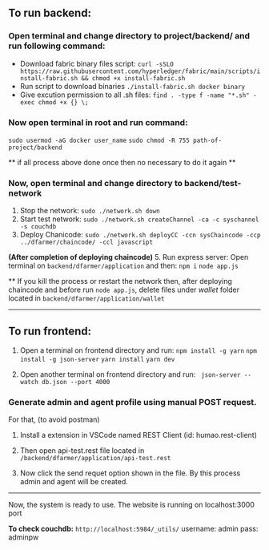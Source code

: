 ## To run backend:

### Open terminal and change directory to project/backend/ and run following command:

- Download fabric binary files script:
  `curl -sSLO https://raw.githubusercontent.com/hyperledger/fabric/main/scripts/install-fabric.sh && chmod +x install-fabric.sh`
- Run script to download binaries
  `./install-fabric.sh docker binary`
- Give excution permission to all .sh files:
  `find . -type f -name "*.sh" -exec chmod +x {} \;`

### Now open terminal in root and run command:

`sudo usermod -aG docker user_name`
`sudo chmod -R 755 path-of-project/backend`

** if all process above done once then no necessary to do it again **

### Now, open terminal and change directory to backend/test-network

1. Stop the network:
   `sudo ./network.sh down`
2. Start test network:
   `sudo ./network.sh createChannel -ca -c syschannel -s couchdb`
3. Deploy Chanicode:
   `sudo ./network.sh deployCC -ccn sysChaincode -ccp ../dfarmer/chaincode/ -ccl javascript`

**(After completion of deploying chaincode)** 5. Run express server: Open terminal on `backend/dfarmer/application` and then:
`npm i`
`node app.js`

\*\* If you kill the process or restart the network then, after deploying chaincode and before run `node app.js`, delete files under _wallet_ folder located in `backend/dfarmer/application/wallet`

---

## To run frontend:

1. Open a terminal on frontend directory and run:
   `npm install -g yarn`
   `npm install -g json-server`
   `yarn install`
   `yarn dev`

2. Open another terminal on frontend directory and run:
   ` json-server --watch db.json --port 4000`

### Generate admin and agent profile using manual POST request.

For that, (to avoid postman)

1. Install a extension in VSCode named REST Client (id: humao.rest-client)

2. Then open api-test.rest file located in `/backend/dfarmer/application/api-test.rest`

3. Now click the send requet option shown in the file.
   By this process admin and agent will be created.

---

Now, the system is ready to use. The website is running on localhost:3000 port

**To check couchdb:**
`http://localhost:5984/_utils/`
username: admin
pass: adminpw

```

```
